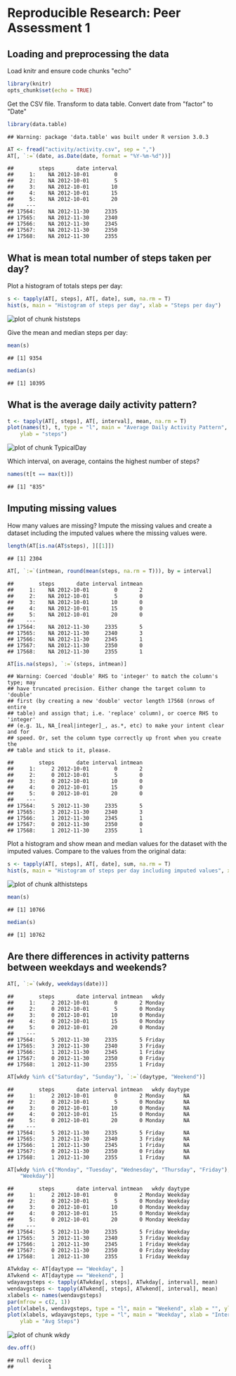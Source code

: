 # Reproducible Research: Peer Assessment 1


## Loading and preprocessing the data

Load knitr and ensure code chunks "echo"


```r
library(knitr)
opts_chunk$set(echo = TRUE)
```


Get the CSV file. Transform to data table. Convert date from "factor" to "Date"


```r
library(data.table)
```

```
## Warning: package 'data.table' was built under R version 3.0.3
```

```r
AT <- fread("activity/activity.csv", sep = ",")
AT[, `:=`(date, as.Date(date, format = "%Y-%m-%d"))]
```

```
##        steps       date interval
##     1:    NA 2012-10-01        0
##     2:    NA 2012-10-01        5
##     3:    NA 2012-10-01       10
##     4:    NA 2012-10-01       15
##     5:    NA 2012-10-01       20
##    ---                          
## 17564:    NA 2012-11-30     2335
## 17565:    NA 2012-11-30     2340
## 17566:    NA 2012-11-30     2345
## 17567:    NA 2012-11-30     2350
## 17568:    NA 2012-11-30     2355
```


## What is mean total number of steps taken per day?

Plot a histogram of totals steps per day:


```r
s <- tapply(AT[, steps], AT[, date], sum, na.rm = T)
hist(s, main = "Histogram of steps per day", xlab = "Steps per day")
```

![plot of chunk histsteps](figure/histsteps.png) 


Give the mean and median steps per day:


```r
mean(s)
```

```
## [1] 9354
```

```r
median(s)
```

```
## [1] 10395
```



## What is the average daily activity pattern?


```r
t <- tapply(AT[, steps], AT[, interval], mean, na.rm = T)
plot(names(t), t, type = "l", main = "Average Daily Activity Pattern", xlab = "5-minute interval", 
    ylab = "steps")
```

![plot of chunk TypicalDay](figure/TypicalDay.png) 


Which interval, on average, contains the highest number of steps?


```r
names(t[t == max(t)])
```

```
## [1] "835"
```


## Imputing missing values

How many values are missing? Impute the missing values and create a dataset including the imputed values where the missing values were.


```r
length(AT[is.na(AT$steps), ][[1]])
```

```
## [1] 2304
```

```r
AT[, `:=`(intmean, round(mean(steps, na.rm = T))), by = interval]
```

```
##        steps       date interval intmean
##     1:    NA 2012-10-01        0       2
##     2:    NA 2012-10-01        5       0
##     3:    NA 2012-10-01       10       0
##     4:    NA 2012-10-01       15       0
##     5:    NA 2012-10-01       20       0
##    ---                                  
## 17564:    NA 2012-11-30     2335       5
## 17565:    NA 2012-11-30     2340       3
## 17566:    NA 2012-11-30     2345       1
## 17567:    NA 2012-11-30     2350       0
## 17568:    NA 2012-11-30     2355       1
```

```r
AT[is.na(steps), `:=`(steps, intmean)]
```

```
## Warning: Coerced 'double' RHS to 'integer' to match the column's type; may
## have truncated precision. Either change the target column to 'double'
## first (by creating a new 'double' vector length 17568 (nrows of entire
## table) and assign that; i.e. 'replace' column), or coerce RHS to 'integer'
## (e.g. 1L, NA_[real|integer]_, as.*, etc) to make your intent clear and for
## speed. Or, set the column type correctly up front when you create the
## table and stick to it, please.
```

```
##        steps       date interval intmean
##     1:     2 2012-10-01        0       2
##     2:     0 2012-10-01        5       0
##     3:     0 2012-10-01       10       0
##     4:     0 2012-10-01       15       0
##     5:     0 2012-10-01       20       0
##    ---                                  
## 17564:     5 2012-11-30     2335       5
## 17565:     3 2012-11-30     2340       3
## 17566:     1 2012-11-30     2345       1
## 17567:     0 2012-11-30     2350       0
## 17568:     1 2012-11-30     2355       1
```


Plot a histogram and show mean and median values for the dataset with the imputed values. Compare to the values from the original data:


```r
s <- tapply(AT[, steps], AT[, date], sum, na.rm = T)
hist(s, main = "Histogram of steps per day including imputed values", xlab = "Steps per day")
```

![plot of chunk althiststeps](figure/althiststeps.png) 

```r
mean(s)
```

```
## [1] 10766
```

```r
median(s)
```

```
## [1] 10762
```


## Are there differences in activity patterns between weekdays and weekends?


```r
AT[, `:=`(wkdy, weekdays(date))]
```

```
##        steps       date interval intmean   wkdy
##     1:     2 2012-10-01        0       2 Monday
##     2:     0 2012-10-01        5       0 Monday
##     3:     0 2012-10-01       10       0 Monday
##     4:     0 2012-10-01       15       0 Monday
##     5:     0 2012-10-01       20       0 Monday
##    ---                                         
## 17564:     5 2012-11-30     2335       5 Friday
## 17565:     3 2012-11-30     2340       3 Friday
## 17566:     1 2012-11-30     2345       1 Friday
## 17567:     0 2012-11-30     2350       0 Friday
## 17568:     1 2012-11-30     2355       1 Friday
```

```r
AT[wkdy %in% c("Saturday", "Sunday"), `:=`(daytype, "Weekend")]
```

```
##        steps       date interval intmean   wkdy daytype
##     1:     2 2012-10-01        0       2 Monday      NA
##     2:     0 2012-10-01        5       0 Monday      NA
##     3:     0 2012-10-01       10       0 Monday      NA
##     4:     0 2012-10-01       15       0 Monday      NA
##     5:     0 2012-10-01       20       0 Monday      NA
##    ---                                                 
## 17564:     5 2012-11-30     2335       5 Friday      NA
## 17565:     3 2012-11-30     2340       3 Friday      NA
## 17566:     1 2012-11-30     2345       1 Friday      NA
## 17567:     0 2012-11-30     2350       0 Friday      NA
## 17568:     1 2012-11-30     2355       1 Friday      NA
```

```r
AT[wkdy %in% c("Monday", "Tuesday", "Wednesday", "Thursday", "Friday"), `:=`(daytype, 
    "Weekday")]
```

```
##        steps       date interval intmean   wkdy daytype
##     1:     2 2012-10-01        0       2 Monday Weekday
##     2:     0 2012-10-01        5       0 Monday Weekday
##     3:     0 2012-10-01       10       0 Monday Weekday
##     4:     0 2012-10-01       15       0 Monday Weekday
##     5:     0 2012-10-01       20       0 Monday Weekday
##    ---                                                 
## 17564:     5 2012-11-30     2335       5 Friday Weekday
## 17565:     3 2012-11-30     2340       3 Friday Weekday
## 17566:     1 2012-11-30     2345       1 Friday Weekday
## 17567:     0 2012-11-30     2350       0 Friday Weekday
## 17568:     1 2012-11-30     2355       1 Friday Weekday
```

```r
ATwkday <- AT[daytype == "Weekday", ]
ATwkend <- AT[daytype == "Weekend", ]
wdayavgsteps <- tapply(ATwkday[, steps], ATwkday[, interval], mean)
wendavgsteps <- tapply(ATwkend[, steps], ATwkend[, interval], mean)
xlabels <- names(wendavgsteps)
par(mfrow = c(2, 1))
plot(xlabels, wendavgsteps, type = "l", main = "Weekend", xlab = "", ylab = "")
plot(xlabels, wdayavgsteps, type = "l", main = "Weekday", xlab = "Interval", 
    ylab = "Avg Steps")
```

![plot of chunk wkdy](figure/wkdy.png) 

```r
dev.off()
```

```
## null device 
##           1
```



